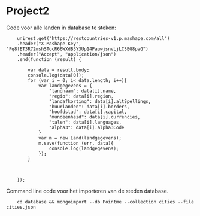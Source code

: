 # Project2

Code voor alle landen in database te steken:

		unirest.get("https://restcountries-v1.p.mashape.com/all")
		.header("X-Mashape-Key", "Fq8fET3R72mshSTocR66WXdB3Y3Up14PauwjsnvLjLCSEG8paG")
		.header("Accept", "application/json")
		.end(function (result) {
			
			var data = result.body;
			console.log(data[0]);
			for (var i = 0; i< data.length; i++){
				var landgegevens = {
					"landnaam": data[i].name,
					"regio": data[i].region,
					"landafkorting": data[i].altSpellings,
					"buurlanden": data[i].borders,
					"hoofdstad": data[i].capital,
					"mundeenheid": data[i].currencies,
					"talen": data[i].languages,
					"alpha3": data[i].alpha3Code
				}
        		var m = new Land(landgegevens);
				m.save(function (err, data){
					console.log(landgegevens);
				}); 
			}


			
		});
Command line code voor het importeren van de steden database. 

		cd database && mongoimport --db Pointme --collection cities --file cities.json
